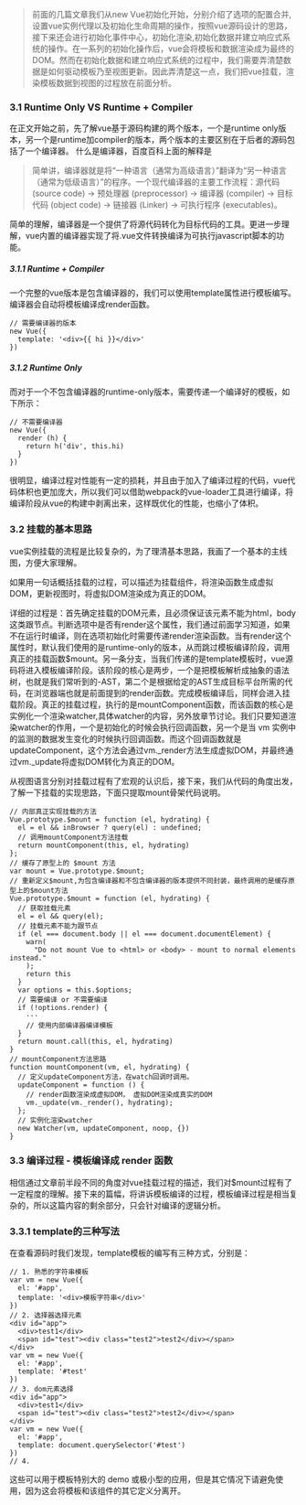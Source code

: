 >前面的几篇文章我们从new Vue初始化开始，分别介绍了选项的配置合并,设置vue实例代理以及初始化生命周期的操作，按照vue源码设计的思路，接下来还会进行初始化事件中心，初始化渲染,初始化数据并建立响应式系统的操作。在一系列的初始化操作后，vue会将模板和数据渲染成为最终的DOM。然而在初始化数据和建立响应式系统的过程中，我们需要弄清楚数据是如何驱动模板乃至视图更新。因此弄清楚这一点，我们把vue挂载，渲染模板数据到视图的过程放在前面分析。

### 3.1 Runtime Only VS Runtime + Compiler
在正文开始之前，先了解vue基于源码构建的两个版本，一个是runtime only版本，另一个是runtime加compiler的版本，两个版本的主要区别在于后者的源码包括了一个编译器。
什么是编译器，百度百科上面的解释是

>简单讲，编译器就是将“一种语言（通常为高级语言）”翻译为“另一种语言（通常为低级语言）”的程序。一个现代编译器的主要工作流程：源代码 (source code) → 预处理器 (preprocessor) → 编译器 (compiler) → 目标代码 (object code) → 链接器 (Linker) → 可执行程序 (executables)。

简单的理解，编译器是一个提供了将源代码转化为目标代码的工具。更进一步理解，vue内置的编译器实现了将.vue文件转换编译为可执行javascript脚本的功能。

##### 3.1.1 Runtime + Compiler
一个完整的vue版本是包含编译器的，我们可以使用template属性进行模板编写。编译器会自动将模板编译成render函数。
```
// 需要编译器的版本
new Vue({
  template: '<div>{{ hi }}</div>'
})
```
##### 3.1.2 Runtime Only
而对于一个不包含编译器的runtime-only版本，需要传递一个编译好的模板，如下所示：
```
// 不需要编译器
new Vue({
  render (h) {
    return h('div', this.hi)
  }
})
```
很明显，编译过程对性能有一定的损耗，并且由于加入了编译过程的代码，vue代码体积也更加庞大，所以我们可以借助webpack的vue-loader工具进行编译，将编译阶段从vue的构建中剥离出来，这样既优化的性能，也缩小了体积。

### 3.2 挂载的基本思路
vue实例挂载的流程是比较复杂的，为了理清基本思路，我画了一个基本的主线图，方便大家理解。

如果用一句话概括挂载的过程，可以描述为挂载组件，将渲染函数生成虚拟DOM，更新视图时，将虚拟DOM渲染成为真正的DOM。

详细的过程是：首先确定挂载的DOM元素，且必须保证该元素不能为html，body这类跟节点。判断选项中是否有render这个属性，我们通过前面学习知道，如果不在运行时编译，则在选项初始化时需要传递render渲染函数。当有render这个属性时，默认我们使用的是runtime-only的版本，从而跳过模板编译阶段，调用真正的挂载函数$mount。另一条分支，当我们传递的是template模板时，vue源码将进入模板编译阶段。该阶段的核心是两步，一个是把模板解析成抽象的语法树，也就是我们常听到的-AST，第二个是根据给定的AST生成目标平台所需的代码，在浏览器端也就是前面提到的render函数。完成模板编译后，同样会进入挂载阶段。真正的挂载过程，执行的是mountComponent函数，而该函数的核心是实例化一个渲染watcher,具体watcher的内容，另外放章节讨论。我们只要知道渲染watcher的作用，一个是初始化的时候会执行回调函数，另一个是当 vm 实例中的监测的数据发生变化的时候执行回调函数。而这个回调函数就是updateComponent，这个方法会通过vm._render方法生成虚拟DOM，并最终通过vm._update将虚拟DOM转化为真正的DOM。

从视图语言分别对挂载过程有了宏观的认识后，接下来，我们从代码的角度出发，了解一下挂载的实现思路，下面只提取mount骨架代码说明。
```
// 内部真正实现挂载的方法
Vue.prototype.$mount = function (el, hydrating) {
  el = el && inBrowser ? query(el) : undefined;
  // 调用mountComponent方法挂载
  return mountComponent(this, el, hydrating)
};
// 缓存了原型上的 $mount 方法
var mount = Vue.prototype.$mount;
// 重新定义$mount,为包含编译器和不包含编译器的版本提供不同封装，最终调用的是缓存原型上的$mount方法
Vue.prototype.$mount = function (el, hydrating) {
  // 获取挂载元素
  el = el && query(el);
  // 挂载元素不能为跟节点
  if (el === document.body || el === document.documentElement) {
    warn(
      "Do not mount Vue to <html> or <body> - mount to normal elements instead."
    );
    return this
  }
  var options = this.$options;
  // 需要编译 or 不需要编译
  if (!options.render) {
    ···
    // 使用内部编译器编译模板
  }
  return mount.call(this, el, hydrating)
}
// mountComponent方法思路
function mountComponent(vm, el, hydrating) {
  // 定义updateComponent方法，在watch回调时调用。
  updateComponent = function () {
    // render函数渲染成虚拟DOM， 虚拟DOM渲染成真实的DOM
    vm._update(vm._render(), hydrating);
  };
  // 实例化渲染watcher
  new Watcher(vm, updateComponent, noop, {})
}

```

### 3.3 编译过程 - 模板编译成 render 函数
相信通过文章前半段不同的角度对vue挂载过程的描述，我们对$mount过程有了一定程度的理解。接下来的篇幅，将讲诉模板编译的过程，模板编译过程是相当复杂的，所以这篇内容的剩余部分，只会针对编译的逻辑分析。


### 3.3.1 template的三种写法
在查看源码时我们发现，template模板的编写有三种方式，分别是：
```
// 1. 熟悉的字符串模板
var vm = new Vue({
  el: '#app',
  template: '<div>模板字符串</div>'
})
// 2. 选择器选择元素
<div id="app">
  <div>test1</div>
  <span id="test"><div class="test2">test2</div></span>
</div>
var vm = new Vue({
  el: '#app',
  template: '#test'
})
// 3. dom元素选择
<div id="app">
  <div>test1</div>
  <span id="test"><div class="test2">test2</div></span>
</div>
var vm = new Vue({
  el: '#app',
  template: document.querySelector('#test')
})
// 4.
```
这些可以用于模板特别大的 demo 或极小型的应用，但是其它情况下请避免使用，因为这会将模板和该组件的其它定义分离开。